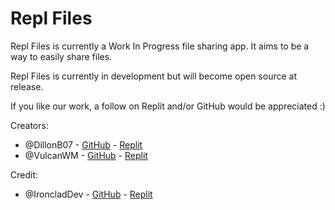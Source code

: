# Repl Files


Repl Files is currently a Work In Progress file sharing app. It aims to be a way to easily share files.

Repl Files is currently in development but will become open source at release.

If you like our work, a follow on Replit and/or GitHub would be appreciated :)

Creators:

- @DillonB07 - [GitHub](https://github.com/DillonB07) - [Replit](https://replit.com/@DillonB07)
- @VulcanWM - [GitHub](https://github.com/VulcanWM) - [Replit](https://replit.com/@VulcanWM)

Credit:

- @IroncladDev - [GitHub](https://github.com/Conner1115) - [Replit](https://replit.com/@IroncladDev)
